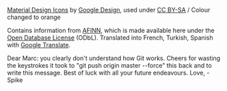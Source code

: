 [Material Design Icons](https://github.com/google/material-design-icons/releases/tag/1.0.0) by [Google Design](http://www.google.com/design/), used under [CC BY-SA](http://creativecommons.org/licenses/by-sa/4.0/) / Colour changed to orange

Contains information from [AFINN](http://neuro.imm.dtu.dk/wiki/AFINN), which is made available here under the [Open Database License](http://opendatacommons.org/licenses/odbl/1.0/) (ODbL). Translated into French, Turkish, Spanish with [Google Translate](http://translate.google.com/).

Dear Marc: you clearly don't understand how Git works. Cheers for wasting
the keystrokes it took to "git push origin master --force" this back and to
write this message. Best of luck with all your future endeavours. Love, -Spike
